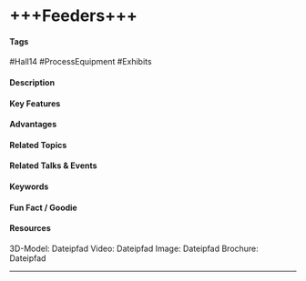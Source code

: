 # +++Feeders+++

#### Tags
#Hall14 #ProcessEquipment #Exhibits

#### Description

#### Key Features

#### Advantages

#### Related Topics

#### Related Talks & Events

#### Keywords

#### Fun Fact / Goodie

#### Resources
3D-Model: Dateipfad 
Video: Dateipfad
Image: Dateipfad
Brochure: Dateipfad

---